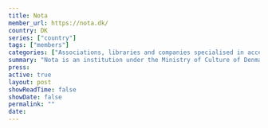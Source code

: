 ```yaml
---
title: Nota
member_url: https://nota.dk/
country: DK
series: ["country"] 
tags: ["members"]
categories: ["Associations, libraries and companies specialised in accessibility services"]
summary: "Nota is an institution under the Ministry of Culture of Denmark, which makes printed text available in digital formats."
press:
active: true
layout: post
showReadTime: false
showDate: false
permalink: ""
date: 
---
```

